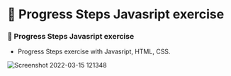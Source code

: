 # 🔄 Progress Steps Javasript exercise

### 🔄 Progress Steps Javasript exercise

- Progress Steps exercise with Javasript, HTML, CSS.

![Screenshot 2022-03-15 121348](https://user-images.githubusercontent.com/93057752/158453880-08a62abb-8e4c-4d5e-916c-c665b2ad345c.png)

